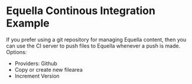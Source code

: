 # Equella Continous Integration Example
If you prefer using a git repository for managing Equella content, then you can use the CI server to push files to Equella whenever a push is made.
Options:
- Providers: Github
- Copy or create new filearea
- Increment Version
